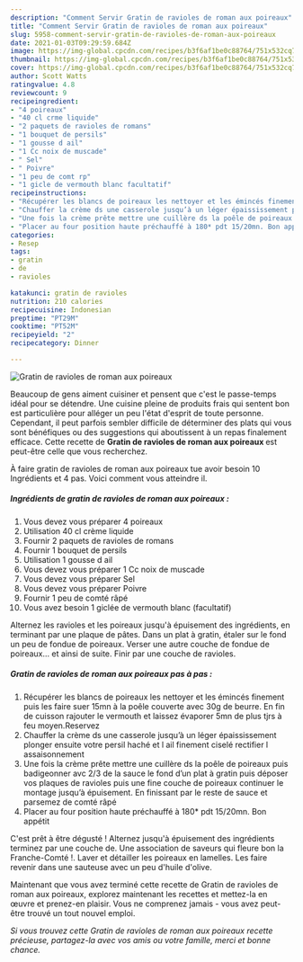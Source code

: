 ```yaml
---
description: "Comment Servir Gratin de ravioles de roman aux poireaux"
title: "Comment Servir Gratin de ravioles de roman aux poireaux"
slug: 5958-comment-servir-gratin-de-ravioles-de-roman-aux-poireaux
date: 2021-01-03T09:29:59.684Z
image: https://img-global.cpcdn.com/recipes/b3f6af1be0c88764/751x532cq70/gratin-de-ravioles-de-roman-aux-poireaux-photo-principale-de-la-recette.jpg
thumbnail: https://img-global.cpcdn.com/recipes/b3f6af1be0c88764/751x532cq70/gratin-de-ravioles-de-roman-aux-poireaux-photo-principale-de-la-recette.jpg
cover: https://img-global.cpcdn.com/recipes/b3f6af1be0c88764/751x532cq70/gratin-de-ravioles-de-roman-aux-poireaux-photo-principale-de-la-recette.jpg
author: Scott Watts
ratingvalue: 4.8
reviewcount: 9
recipeingredient:
- "4 poireaux"
- "40 cl crme liquide"
- "2 paquets de ravioles de romans"
- "1 bouquet de persils"
- "1 gousse d ail"
- "1 Cc noix de muscade"
- " Sel"
- " Poivre"
- "1 peu de comt rp"
- "1 gicle de vermouth blanc facultatif"
recipeinstructions:
- "Récupérer les blancs de poireaux les nettoyer et les émincés finement puis les faire suer 15mn à la poêle couverte avec 30g de beurre. En fin de cuisson rajouter le vermouth et laissez évaporer 5mn de plus tjrs à feu moyen.Reservez"
- "Chauffer la crème ds une casserole jusqu’à un léger épaississement plonger ensuite votre persil haché et l ail finement ciselé rectifier l assaisonnement"
- "Une fois la crème prête mettre une cuillère ds la poêle de poireaux puis badigeonner avc 2/3 de la sauce le fond d’un plat à gratin puis déposer vos plaques de ravioles puis une fine couche de poireaux continuer le montage jusqu’à épuisement. En finissant par le reste de sauce et parsemez de comté râpé"
- "Placer au four position haute préchauffé à 180* pdt 15/20mn. Bon appétit"
categories:
- Resep
tags:
- gratin
- de
- ravioles

katakunci: gratin de ravioles 
nutrition: 210 calories
recipecuisine: Indonesian
preptime: "PT29M"
cooktime: "PT52M"
recipeyield: "2"
recipecategory: Dinner

---
```



![Gratin de ravioles de roman aux poireaux](https://img-global.cpcdn.com/recipes/b3f6af1be0c88764/751x532cq70/gratin-de-ravioles-de-roman-aux-poireaux-photo-principale-de-la-recette.jpg)

Beaucoup de gens aiment cuisiner et pensent que c'est le passe-temps idéal pour se détendre. Une cuisine pleine de produits frais qui sentent bon est particulière pour alléger un peu l'état d'esprit de toute personne. Cependant, il peut parfois sembler difficile de déterminer des plats qui vous sont bénéfiques ou des suggestions qui aboutissent à un repas finalement efficace. Cette recette de <strong> Gratin de ravioles de roman aux poireaux </strong> est peut-être celle que vous recherchez.

<!--inarticleads1-->

À faire gratin de ravioles de roman aux poireaux tue avoir besoin 10 Ingrédients et 4 pas. Voici comment vous atteindre il.

##### Ingrédients de gratin de ravioles de roman aux poireaux :

1. Vous devez vous préparer 4 poireaux
1. Utilisation 40 cl crème liquide
1. Fournir 2 paquets de ravioles de romans
1. Fournir 1 bouquet de persils
1. Utilisation 1 gousse d ail
1. Vous devez vous préparer 1 Cc noix de muscade
1. Vous devez vous préparer  Sel
1. Vous devez vous préparer  Poivre
1. Fournir 1 peu de comté râpé
1. Vous avez besoin 1 giclée de vermouth blanc (facultatif)


Alternez les ravioles et les poireaux jusqu&#39;à épuisement des ingrédients, en terminant par une plaque de pâtes. Dans un plat à gratin, étaler sur le fond un peu de fondue de poireaux. Verser une autre couche de fondue de poireaux… et ainsi de suite. Finir par une couche de ravioles. 

<!--inarticleads2-->

##### Gratin de ravioles de roman aux poireaux pas à pas :

1. Récupérer les blancs de poireaux les nettoyer et les émincés finement puis les faire suer 15mn à la poêle couverte avec 30g de beurre. En fin de cuisson rajouter le vermouth et laissez évaporer 5mn de plus tjrs à feu moyen.Reservez
1. Chauffer la crème ds une casserole jusqu’à un léger épaississement plonger ensuite votre persil haché et l ail finement ciselé rectifier l assaisonnement
1. Une fois la crème prête mettre une cuillère ds la poêle de poireaux puis badigeonner avc 2/3 de la sauce le fond d’un plat à gratin puis déposer vos plaques de ravioles puis une fine couche de poireaux continuer le montage jusqu’à épuisement. En finissant par le reste de sauce et parsemez de comté râpé
1. Placer au four position haute préchauffé à 180* pdt 15/20mn. Bon appétit


C&#39;est prêt à être dégusté ! Alternez jusqu&#39;à épuisement des ingrédients terminez par une couche de. Une association de saveurs qui fleure bon la Franche-Comté !. Laver et détailler les poireaux en lamelles. Les faire revenir dans une sauteuse avec un peu d&#39;huile d&#39;olive. 

<!--inarticleads1-->

<p>
Maintenant que vous avez terminé cette recette de Gratin de ravioles de roman aux poireaux, explorez maintenant les recettes et mettez-la en œuvre et prenez-en plaisir. Vous ne comprenez jamais - vous avez peut-être trouvé un tout nouvel emploi.
</p>

<p>
<i>Si vous trouvez cette Gratin de ravioles de roman aux poireaux recette précieuse, partagez-la avec vos amis ou votre famille, merci et bonne chance.</i>
</p>
